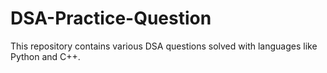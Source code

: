 # DSA-Practice-Question
This repository contains various DSA questions solved with languages like Python and C++.
